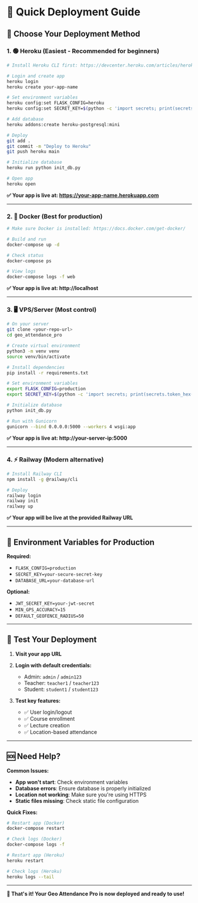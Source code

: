 # 🚀 Quick Deployment Guide

## 🎯 Choose Your Deployment Method

### 1. 🟢 **Heroku (Easiest - Recommended for beginners)**

```bash
# Install Heroku CLI first: https://devcenter.heroku.com/articles/heroku-cli

# Login and create app
heroku login
heroku create your-app-name

# Set environment variables
heroku config:set FLASK_CONFIG=heroku
heroku config:set SECRET_KEY=$(python -c 'import secrets; print(secrets.token_hex(32))')

# Add database
heroku addons:create heroku-postgresql:mini

# Deploy
git add .
git commit -m "Deploy to Heroku"
git push heroku main

# Initialize database
heroku run python init_db.py

# Open app
heroku open
```

**✅ Your app is live at: https://your-app-name.herokuapp.com**

---

### 2. 🐳 **Docker (Best for production)**

```bash
# Make sure Docker is installed: https://docs.docker.com/get-docker/

# Build and run
docker-compose up -d

# Check status
docker-compose ps

# View logs
docker-compose logs -f web
```

**✅ Your app is live at: http://localhost**

---

### 3. 🖥️ **VPS/Server (Most control)**

```bash
# On your server
git clone <your-repo-url>
cd geo_attendance_pro

# Create virtual environment
python3 -m venv venv
source venv/bin/activate

# Install dependencies
pip install -r requirements.txt

# Set environment variables
export FLASK_CONFIG=production
export SECRET_KEY=$(python -c 'import secrets; print(secrets.token_hex(32))')

# Initialize database
python init_db.py

# Run with Gunicorn
gunicorn --bind 0.0.0.0:5000 --workers 4 wsgi:app
```

**✅ Your app is live at: http://your-server-ip:5000**

---

### 4. ⚡ **Railway (Modern alternative)**

```bash
# Install Railway CLI
npm install -g @railway/cli

# Deploy
railway login
railway init
railway up
```

**✅ Your app will be live at the provided Railway URL**

---

## 🔧 **Environment Variables for Production**

**Required:**
- `FLASK_CONFIG=production`
- `SECRET_KEY=your-secure-secret-key`
- `DATABASE_URL=your-database-url`

**Optional:**
- `JWT_SECRET_KEY=your-jwt-secret`
- `MIN_GPS_ACCURACY=15`
- `DEFAULT_GEOFENCE_RADIUS=50`

---

## 🎉 **Test Your Deployment**

1. **Visit your app URL**
2. **Login with default credentials:**
   - Admin: `admin` / `admin123`
   - Teacher: `teacher1` / `teacher123`
   - Student: `student1` / `student123`

3. **Test key features:**
   - ✅ User login/logout
   - ✅ Course enrollment
   - ✅ Lecture creation
   - ✅ Location-based attendance

---

## 🆘 **Need Help?**

**Common Issues:**
- **App won't start**: Check environment variables
- **Database errors**: Ensure database is properly initialized
- **Location not working**: Make sure you're using HTTPS
- **Static files missing**: Check static file configuration

**Quick Fixes:**
```bash
# Restart app (Docker)
docker-compose restart

# Check logs (Docker)
docker-compose logs -f

# Restart app (Heroku)
heroku restart

# Check logs (Heroku)
heroku logs --tail
```

---

**🎯 That's it! Your Geo Attendance Pro is now deployed and ready to use!**